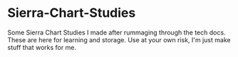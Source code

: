 # Sierra-Chart-Studies
Some Sierra Chart Studies I made  after rummaging through the  tech docs.  
These are here for learning and storage. Use at your own risk, I'm just make stuff that works for me. 
